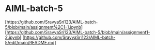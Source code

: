 # AIML-batch-5
[https://github.com/SravyaSri123/AIML-batch-5/blob/main/assignment%2C1-1.ipynb]
[https://github.com/SravyaSri123/AIML-batch-5/blob/main/assignment1-2.ipynb]
[https://github.com/SravyaSri123/AIML-batch-5/edit/main/README.md]
